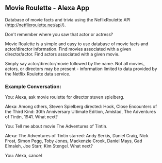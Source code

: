 Movie Roulette - Alexa App
 ---
Database of movie facts and trivia using the NeflixRoulette API (http://netflixroulette.net/api/).

Don't remember where you saw that actor or actress?

Movie Roulette is a simple and easy to use database of movie facts and actor/director information. Find movies associated with a given director/actor. Find actors associated with a given movie. 

Simply say actor/director/movie followed by the name. Not all movies, actors, or directors may be present - information limited to data provided by the Netflix Roulette data service.
### Example Conversation:
You: Alexa, ask movie roulette for director steven spielberg.

Alexa: Among others, Steven Spielberg directed: Hook, Close Encounters of the Third Kind: 30th Anniversary Ultimate Edition, Amistad, The Adventures of Tintin, 1941. What next?

You: Tell me about movie The Adventures of Tintin.

Alexa: The Adventures of Tintin starred: Andy Serkis, Daniel Craig, Nick Frost, Simon Pegg, Toby Jones, Mackenzie Crook, Daniel Mays, Gad Elmaleh, Joe Starr, Kim Stengel. What next?

You: Alexa, cancel

